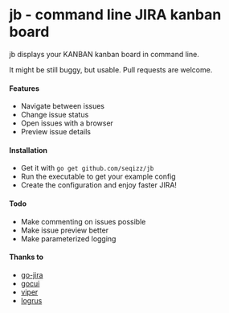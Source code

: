 # jb - command line JIRA kanban board

jb displays your KANBAN kanban board in command line.

It might be still buggy, but usable. Pull requests are welcome.

#### Features

- Navigate between issues
- Change issue status
- Open issues with a browser
- Preview issue details

#### Installation

- Get it with `go get github.com/seqizz/jb`
- Run the executable to get your example config
- Create the configuration and enjoy faster JIRA!

#### Todo

- Make commenting on issues possible
- Make issue preview better
- Make parameterized logging

#### Thanks to

- [go-jira](https://github.com/andygrunwald/go-jira)
- [gocui](https://github.com/jroimartin/gocui)
- [viper](https://github.com/spf13/viper)
- [logrus](https://github.com/sirupsen/logrus)
